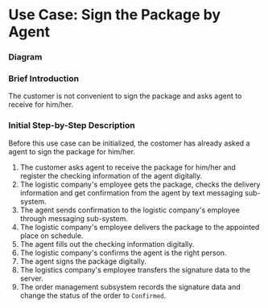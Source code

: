 # Use Case: Sign the Package by Agent

### Diagram


### Brief Introduction
The customer is not convenient to sign the package and asks agent to receive for him/her.


### Initial Step-by-Step Description
Before this use case can be initialized, the costomer has already asked a agent to sign the package for him/her.


1. The customer asks agent to receive the package for him/her and register the checking information of the agent digitally.
2. The logistic company's employee gets the package, checks the delivery information and get confirmation from the agent by text messaging sub-system.
3. The agent sends confirmation to the logistic company's employee through messaging sub-system.
4. The logistic company's employee delivers the package to the appointed place on schedule.
5. The agent fills out the checking information digitally.
6. The logistic company's confirms the agent is the right person.
7. The agent signs the package digitally.
8. The logistics company's employee transfers the signature data to the server.
9. The order management subsystem records the signature data and change the status of the order to `Confirmed`.

